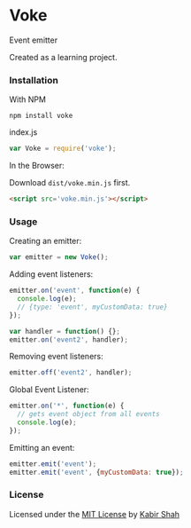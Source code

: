 # Voke

Event emitter

Created as a learning project.

### Installation

With NPM

```
npm install voke
```

index.js
```js
var Voke = require('voke');
```

In the Browser:

Download `dist/voke.min.js` first.

```html
<script src='voke.min.js'></script>
```

### Usage

Creating an emitter:

```js
var emitter = new Voke();
```

Adding event listeners:

```js
emitter.on('event', function(e) {
  console.log(e);
  // {type: 'event', myCustomData: true}
});

var handler = function() {};
emitter.on('event2', handler);
```

Removing event listeners:

```js
emitter.off('event2', handler);
```

Global Event Listener:

```js
emitter.on('*', function(e) {
  // gets event object from all events
  console.log(e);
});
```

Emitting an event:

```js
emitter.emit('event');
emitter.emit('event', {myCustomData: true});
```

### License

Licensed under the [MIT License](https://kingpixil.github.io/license) by [Kabir Shah](https://kabir.ml)
